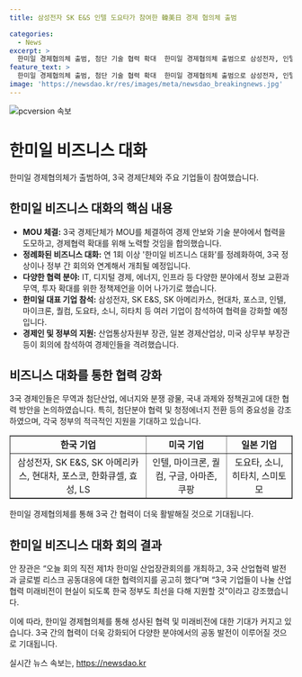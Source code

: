 ```yaml
---
title: 삼성전자 SK E&S 인텔 도요타가 참여한 韓美日 경제 협의체 출범

categories:
  - News
excerpt: >
  한미일 경제협의체 출범, 첨단 기술 협력 확대  한미일 경제협의체 출범으로 삼성전자, 인텔, 도요타를 비롯한 주요 기업과 3국 경제단체가 협력에 합의했다. 3국은 첨단 기술, 청정에너지 분야 협력을 통해 무역·투자 확대와 공동 목소리 발전에 목표를 두고 있다. 해당 협의체는 경제 관련 3국 공통 이슈에 대한 공동 목소리를 내기로 하였으며, 대표 기업들도 강화된 협력에 동참하였다. 미래 비전을 위한 협력의지를 공고히 한 기업들은 1년에 1회 이상의 한미일 비즈니스 대화를 정례화할 예정이다.
feature_text: >
  한미일 경제협의체 출범, 첨단 기술 협력 확대  한미일 경제협의체 출범으로 삼성전자, 인텔, 도요타를 비롯한 주요 기업과 3국 경제단체가 협력에 합의했다. 3국은 첨단 기술, 청정에너지 분야 협력을 통해 무역·투자 확대와 공동 목소리 발전에 목표를 두고 있다. 해당 협의체는 경제 관련 3국 공통 이슈에 대한 공동 목소리를 내기로 하였으며, 대표 기업들도 강화된 협력에 동참하였다. 미래 비전을 위한 협력의지를 공고히 한 기업들은 1년에 1회 이상의 한미일 비즈니스 대화를 정례화할 예정이다.
image: 'https://newsdao.kr/res/images/meta/newsdao_breakingnews.jpg'
---
```


<p><img src="https://newsdao.kr/res/images/meta/newsdao_breakingnews.jpg" alt="pcversion 속보" /></p>

<h1>한미일 비즈니스 대화</h1>

<p data-ke-size="size16">한미일 경제협의체가 출범하여, 3국 경제단체와 주요 기업들이 참여했습니다.</p>

<h2 data-ke-size="size26">한미일 비즈니스 대화의 핵심 내용</h2>

<ul>
  <li><b>MOU 체결:</b> 3국 경제단체가 MOU를 체결하여 경제 안보와 기술 분야에서 협력을 도모하고, 경제협력 확대를 위해 노력할 것임을 합의했습니다.</li>
  <li><b>정례화된 비즈니스 대화:</b> 연 1회 이상 '한미일 비즈니스 대화'를 정례화하여, 3국 정상이나 정부 간 회의와 연계해서 개최될 예정입니다.</li>
  <li><b>다양한 협력 분야:</b> IT, 디지털 경제, 에너지, 인프라 등 다양한 분야에서 정보 교환과 무역, 투자 확대를 위한 정책제언을 이어 나가기로 했습니다.</li>
  <li><b>한미일 대표 기업 참석:</b> 삼성전자, SK E&S, SK 아메리카스, 현대차, 포스코, 인텔, 마이크론, 퀄컴, 도요타, 소니, 히타치 등 여러 기업이 참석하여 협력을 강화할 예정입니다.</li>
  <li><b>경제인 및 정부의 지원:</b> 산업통상자원부 장관, 일본 경제산업상, 미국 상무부 부장관 등이 회의에 참석하여 경제인들을 격려했습니다.</li>
</ul>

<h2 data-ke-size="size26">비즈니스 대화를 통한 협력 강화</h2>

<p data-ke-size="size16">3국 경제인들은 무역과 첨단산업, 에너지와 분쟁 광물, 국내 과제와 정책권고에 대한 협력 방안을 논의하였습니다. 특히, 첨단분야 협력 및 청정에너지 전환 등의 중요성을 강조하였으며, 각국 정부의 적극적인 지원을 기대하고 있습니다.</p>

<table style="width: 100%;" border="1">
<tbody>
<tr>
<td style="text-align: center; height: 17px;"><b>한국 기업</b></td>
<td style="text-align: center; height: 17px;"><b>미국 기업</b></td>
<td style="text-align: center; height: 17px;"><b>일본 기업</b></td>
</tr>
<tr>
<td style="text-align: center; height: 17px;">삼성전자, SK E&amp;S, SK 아메리카스, 현대차, 포스코, 한화큐셀, 효성, LS</td>
<td style="text-align: center; height: 17px;">인텔, 마이크론, 퀄컴, 구글, 아마존, 쿠팡</td>
<td style="text-align: center; height: 17px;">도요타, 소니, 히타치, 스미토모</td>
</tr>
</tbody>
</table>

<p data-ke-size="size16">한미일 경제협의체를 통해 3국 간 협력이 더욱 활발해질 것으로 기대됩니다.</p>

<h2 data-ke-size="size26">한미일 비즈니스 대화 회의 결과</h2>

<p data-ke-size="size16">안 장관은 “오늘 회의 직전 제1차 한미일 산업장관회의를 개최하고, 3국 산업협력 발전과 글로벌 리스크 공동대응에 대한 협력의지를 공고히 했다”며 “3국 기업들이 나눌 산업협력 미래비전이 현실이 되도록 한국 정부도 최선을 다해 지원할 것”이라고 강조했습니다. </p>

<p data-ke-size="size16">이에 따라, 한미일 경제협의체를 통해 성사된 협력 및 미래비전에 대한 기대가 커지고 있습니다. 3국 간의 협력이 더욱 강화되어 다양한 분야에서의 공동 발전이 이루어질 것으로 기대됩니다.</p>
실시간 뉴스 속보는, <a href="https://newsdao.kr" rel="dofollow">https://newsdao.kr</a>


